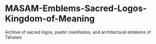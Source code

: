# MASAM-Emblems-Sacred-Logos-Kingdom-of-Meaning
Archive of sacred logos, poetic manifestos, and architectural emblems of Tahaism
